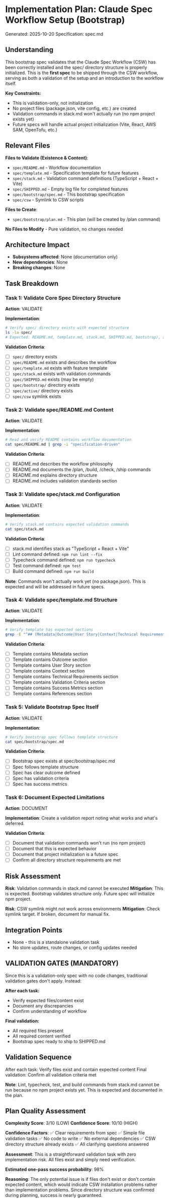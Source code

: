 # Implementation Plan: Claude Spec Workflow Setup (Bootstrap)
Generated: 2025-10-20
Specification: spec.md

## Understanding

This bootstrap spec validates that the Claude Spec Workflow (CSW) has been correctly installed and the spec/ directory structure is properly initialized. This is the **first spec** to be shipped through the CSW workflow, serving as both a validation of the setup and an introduction to the workflow itself.

**Key Constraints:**
- This is validation-only, not initialization
- No project files (package.json, vite config, etc.) are created
- Validation commands in stack.md won't actually run (no npm project exists yet)
- Future specs will handle actual project initialization (Vite, React, AWS SAM, OpenTofu, etc.)

## Relevant Files

**Files to Validate (Existence & Content)**:
- `spec/README.md` - Workflow documentation
- `spec/template.md` - Specification template for future features
- `spec/stack.md` - Validation command definitions (TypeScript + React + Vite)
- `spec/SHIPPED.md` - Empty log file for completed features
- `spec/bootstrap/spec.md` - This bootstrap specification
- `spec/csw` - Symlink to CSW scripts

**Files to Create**:
- `spec/bootstrap/plan.md` - This plan (will be created by /plan command)

**No Files to Modify** - Pure validation, no changes needed

## Architecture Impact
- **Subsystems affected**: None (documentation only)
- **New dependencies**: None
- **Breaking changes**: None

## Task Breakdown

### Task 1: Validate Core Spec Directory Structure
**Action**: VALIDATE

**Implementation**:
```bash
# Verify spec/ directory exists with expected structure
ls -la spec/
# Expected: README.md, template.md, stack.md, SHIPPED.md, bootstrap/, active/, csw
```

**Validation Criteria**:
- [ ] `spec/` directory exists
- [ ] `spec/README.md` exists and describes the workflow
- [ ] `spec/template.md` exists with feature template
- [ ] `spec/stack.md` exists with validation commands
- [ ] `spec/SHIPPED.md` exists (may be empty)
- [ ] `spec/bootstrap/` directory exists
- [ ] `spec/active/` directory exists
- [ ] `spec/csw` symlink exists

### Task 2: Validate spec/README.md Content
**Action**: VALIDATE

**Implementation**:
```bash
# Read and verify README contains workflow documentation
cat spec/README.md | grep -i "specification-driven"
```

**Validation Criteria**:
- [ ] README.md describes the workflow philosophy
- [ ] README.md documents the /plan, /build, /check, /ship commands
- [ ] README.md explains directory structure
- [ ] README.md includes validation standards section

### Task 3: Validate spec/stack.md Configuration
**Action**: VALIDATE

**Implementation**:
```bash
# Verify stack.md contains expected validation commands
cat spec/stack.md
```

**Validation Criteria**:
- [ ] stack.md identifies stack as "TypeScript + React + Vite"
- [ ] Lint command defined: `npm run lint --fix`
- [ ] Typecheck command defined: `npm run typecheck`
- [ ] Test command defined: `npm test`
- [ ] Build command defined: `npm run build`

**Note**: Commands won't actually work yet (no package.json). This is expected and will be addressed in future specs.

### Task 4: Validate spec/template.md Structure
**Action**: VALIDATE

**Implementation**:
```bash
# Verify template has expected sections
grep -E "^## (Metadata|Outcome|User Story|Context|Technical Requirements|Validation Criteria|Success Metrics|References)" spec/template.md
```

**Validation Criteria**:
- [ ] Template contains Metadata section
- [ ] Template contains Outcome section
- [ ] Template contains User Story section
- [ ] Template contains Context section
- [ ] Template contains Technical Requirements section
- [ ] Template contains Validation Criteria section
- [ ] Template contains Success Metrics section
- [ ] Template contains References section

### Task 5: Validate Bootstrap Spec Itself
**Action**: VALIDATE

**Implementation**:
```bash
# Verify bootstrap spec follows template structure
cat spec/bootstrap/spec.md
```

**Validation Criteria**:
- [ ] Bootstrap spec exists at spec/bootstrap/spec.md
- [ ] Spec follows template structure
- [ ] Spec has clear outcome defined
- [ ] Spec has validation criteria
- [ ] Spec has success metrics

### Task 6: Document Expected Limitations
**Action**: DOCUMENT

**Implementation**:
Create a validation report noting what works and what's deferred.

**Validation Criteria**:
- [ ] Document that validation commands won't run (no npm project)
- [ ] Document that this is expected behavior
- [ ] Document that project initialization is a future spec
- [ ] Confirm all directory structure requirements are met

## Risk Assessment

**Risk**: Validation commands in stack.md cannot be executed
**Mitigation**: This is expected. Bootstrap validates structure only. Future spec will initialize npm project.

**Risk**: CSW symlink might not work across environments
**Mitigation**: Check symlink target. If broken, document for manual fix.

## Integration Points
- None - this is a standalone validation task
- No store updates, route changes, or config updates needed

## VALIDATION GATES (MANDATORY)

Since this is a validation-only spec with no code changes, traditional validation gates don't apply. Instead:

**After each task:**
- Verify expected files/content exist
- Document any discrepancies
- Confirm understanding of workflow

**Final validation:**
- All required files present
- All required content verified
- Bootstrap spec ready to ship to SHIPPED.md

## Validation Sequence

After each task: Verify files exist and contain expected content
Final validation: Confirm all validation criteria met

**Note**: Lint, typecheck, test, and build commands from stack.md cannot be run because no npm project exists yet. This is expected and documented in the plan.

## Plan Quality Assessment

**Complexity Score**: 3/10 (LOW)
**Confidence Score**: 10/10 (HIGH)

**Confidence Factors**:
✅ Clear requirements from spec
✅ Simple file validation tasks
✅ No code to write
✅ No external dependencies
✅ CSW directory structure already exists
✅ All clarifying questions answered

**Assessment**: This is a straightforward validation task with zero implementation risk. All files exist and simply need verification.

**Estimated one-pass success probability**: 98%

**Reasoning**: The only potential issue is if files don't exist or don't contain expected content, which would indicate CSW installation problems rather than implementation problems. Since directory structure was confirmed during planning, success is nearly guaranteed.
